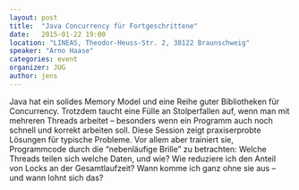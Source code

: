 ```yaml
---
layout: post
title:  "Java Concurrency für Fortgeschrittene"
date:   2015-01-22 19:00
location: "LINEAS, Theodor-Heuss-Str. 2, 38122 Braunschweig"
speaker: "Arno Haase"
categories: event
organizer: JUG
author: jens
---
```

Java hat ein solides Memory Model und eine Reihe guter Bibliotheken
für Concurrency. Trotzdem taucht eine Fülle an Stolperfallen auf, wenn
man mit mehreren Threads arbeitet – besonders wenn ein Programm auch
noch schnell und korrekt arbeiten soll.
Diese Session zeigt praxiserprobte Lösungen für typische Probleme. Vor
allem aber trainiert sie, Programmcode durch die “nebenläufige Brille”
zu betrachten: Welche Threads teilen sich welche Daten, und wie? Wie
reduziere ich den Anteil von Locks an der Gesamtlaufzeit? Wann komme
ich ganz ohne sie aus – und wann lohnt sich das?
